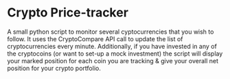 # Crypto Price-tracker

A small python script to monitor several cyptocurrencies that you wish to follow. It uses the CryptoCompare API call to update the list of cryptocurrencies every minute. Additionally, if you have invested in any of the cryptocoins (or want to set-up a mock investment) the script will display your marked position for each coin you are tracking & give your overall net position for your crypto portfolio.   

